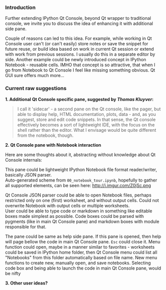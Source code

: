   
### Introduction

Further extending IPython Qt Console, beyond Qt wrapper to traditional console, we invite you to discuss the idea of enhancing it with additional side pane.

Couple of reasons can led to this idea.
For example, while working in Qt Console user can't (or can't easily) store notes or save the snippet for future reuse, or build idea based on work in current Qt session or extend with work from previous sessions. I usually do this in a separate editor by side.
Another example could be newly introduced concept in IPython Notebook - reusable cells. IMHO that concept is so attractive, that when I go from Notebook to Qt Console I feel like missing something obvious.
Qt GUI sure offers much more...

### Current raw suggestions

**1. Additional Qt Console specific pane, suggested by _Thomas Kluyver_:**
	
> I call it 'sidecar' - a second pane on the Qt console, like the pager, but able to display help, HTML documentation, plots, data - and, as you suggest, store and edit code snippets. In that sense, the Qt console effectively becomes a sort of lightweight IDE, with the focus on the shell rather than the editor. What I envisage would be quite different from the notebook, though.


**2. Qt Console pane with Notebook interaction**

Here are some thoughts about it, abstracting without knowledge about Qt Console internals:

This pane could be lightweight IPython Notebook file format reader/writer, basically JSON parser.  
Auto-generated scheme from `00_notebook_tour.ipynb`, hopefully to gather all supported elements, can be seen here: <http://i.imgur.com/Z0jSc.png>

Qt Console JSON parser could be able to open Notebook files, perhaps restricted only on one (first) worksheet, and without output cells. Could not overwrite Notebook with output cells or multiple worksheets.  
User could be able to type code or markdown in something like editable boxes made simplest as possible. Code boxes could be parsed with pygments (like in main Qt Console pane) and markdown boxes with module responsible for that.

The pane could be same as help side pane. If this pane is opened, then help will page bellow the code in main Qt Console pane. `Esc` could close it. Menu function could open, maybe in a manner similar to favorites - worksheets could be saved in IPython home folder, then Qt Console menu could list all "Notebooks" from this folder automatically based on file name. New menu functions to create new, manually open, and save notebooks.
Selecting code box and being able to launch the code in main Qt Console pane, would be nifty


**3. Other user ideas?**
